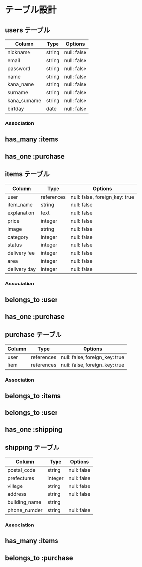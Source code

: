 # テーブル設計

## users テーブル

| Column        | Type   | Options     |
| --------------| ------ | ----------- |
| nickname      | string | null: false |
| email         | string | null: false |
| password      | string | null: false |
| name          | string | null: false |
| kana_name     | string | null: false |
| surname       | string | null: false |
| kana_surname  | string | null: false |
| birtday       | date   | null: false |

### Association
## has_many :items
## has_one :purchase

## items テーブル

| Column       | Type       | Options                        |
| ------------ | ---------- | ------------------------------ |
| user         | references | null: false, foreign_key: true |
| item_name    | string     | null: false                    |
| explanation  | text       | null: false                    |
| price        | integer    | null: false                    |
| image        | string     | null: false                    |
| category     | integer    | null: false                    |
| status       | integer    | null: false                    |
| delivery fee | integer    | null: false                    |
| area         | integer    | null: false                    |
| delivery day | integer    | null: false                    |

### Association
##  belongs_to :user
##  has_one :purchase

## purchase テーブル

| Column   | Type       | Options                        |
| -------- | ---------- | ------------------------------ |
| user     | references | null: false, foreign_key: true |
| item     | references | null: false, foreign_key: true |


### Association
## belongs_to :items
## belongs_to :user
## has_one :shipping

## shipping テーブル

| Column        | Type       | Options                        |
| ------------- | ---------- | ------------------------------ |
| postal_code   | string     | null: false                    |
| prefectures   | integer    | null: false                    |
| village       | string     | null: false                    |
| address       | string     | null: false                    |
| building_name | string     |                                |
| phone_numder  | string     | null: false                    |

### Association
## has_many :items
## belongs_to :purchase
